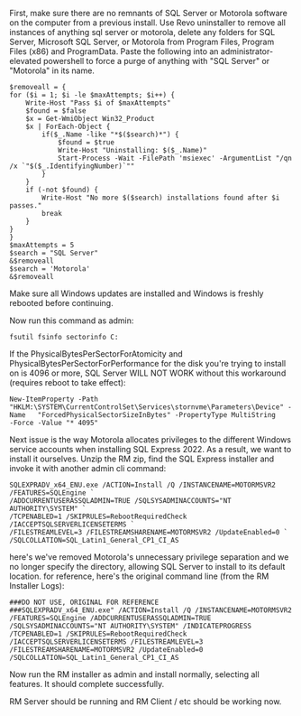 First, make sure there are no remnants of SQL Server or Motorola software on the computer from a previous install. Use Revo uninstaller to remove all instances of 
anything sql server or motorola, delete any folders for SQL Server, Microsoft SQL Server, or Motorola from Program Files, Program Files (x86) and ProgramData. 
Paste the following into an administrator-elevated powershell to force a purge of anything with "SQL Server" or "Motorola" in its name.


```
$removeall = {
for ($i = 1; $i -le $maxAttempts; $i++) {
    Write-Host "Pass $i of $maxAttempts"
    $found = $false
    $x = Get-WmiObject Win32_Product
    $x | ForEach-Object { 
        if($_.Name -like "*$($search)*") {
            $found = $true
            Write-Host "Uninstalling: $($_.Name)"
            Start-Process -Wait -FilePath 'msiexec' -ArgumentList "/qn /x `"$($_.IdentifyingNumber)`""
        }
    }
    if (-not $found) {
        Write-Host "No more $($search) installations found after $i passes."
        break
    }
}
}
$maxAttempts = 5
$search = "SQL Server"
&$removeall
$search = 'Motorola'
&$removeall
```


Make sure all Windows updates are installed and Windows is freshly rebooted before continuing. 

Now run this command as admin:


```
fsutil fsinfo sectorinfo C:
```


If the  PhysicalBytesPerSectorForAtomicity and PhysicalBytesPerSectorForPerformance for the disk you're trying to install on is 4096 or more, SQL Server WILL NOT
WORK without this workaround (requires reboot to take effect):


```
New-ItemProperty -Path "HKLM:\SYSTEM\CurrentControlSet\Services\stornvme\Parameters\Device" -Name   "ForcedPhysicalSectorSizeInBytes" -PropertyType MultiString        -Force -Value "* 4095"
```


Next issue is the way Motorola allocates privileges to the different Windows service accounts when installing SQL Express 2022. As a result, we want to install it
ourselves. Unzip the RM zip, find the SQL Express installer and invoke it with another admin cli command:


```
SQLEXPRADV_x64_ENU.exe /ACTION=Install /Q /INSTANCENAME=MOTORMSVR2 /FEATURES=SQLEngine `
/ADDCURRENTUSERASSQLADMIN=TRUE /SQLSYSADMINACCOUNTS="NT AUTHORITY\SYSTEM" `
/TCPENABLED=1 /SKIPRULES=RebootRequiredCheck /IACCEPTSQLSERVERLICENSETERMS `
/FILESTREAMLEVEL=3 /FILESTREAMSHARENAME=MOTORMSVR2 /UpdateEnabled=0 `
/SQLCOLLATION=SQL_Latin1_General_CP1_CI_AS
```


here's we've removed Motorola's unnecessary privilege separation and we no longer specify the directory, allowing SQL Server to install to its default location. for
reference, here's the original command line (from the RM Installer Logs):


```
###DO NOT USE, ORIGINAL FOR REFERENCE
###SQLEXPRADV_x64_ENU.exe" /ACTION=Install /Q /INSTANCENAME=MOTORMSVR2 /FEATURES=SQLEngine /ADDCURRENTUSERASSQLADMIN=TRUE /SQLSYSADMINACCOUNTS="NT AUTHORITY\SYSTEM" /INDICATEPROGRESS /TCPENABLED=1 /SKIPRULES=RebootRequiredCheck /IACCEPTSQLSERVERLICENSETERMS /FILESTREAMLEVEL=3 /FILESTREAMSHARENAME=MOTORMSVR2 /UpdateEnabled=0 /SQLCOLLATION=SQL_Latin1_General_CP1_CI_AS
```


Now run the RM installer as admin and install normally, selecting all features. It should complete successfully. 


RM Server should be running and RM Client / etc should be working now. 
